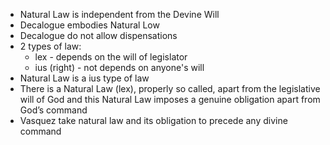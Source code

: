 - Natural Law is independent from the Devine Will
- Decalogue embodies Natural Low
- Decalogue do not allow dispensations
- 2 types of law:
    - lex - depends on the will of legislator
    - ius (right) - not depends on anyone's will
- Natural Law is a ius type of law
- There is a Natural Law (lex), properly so called, apart from the legislative will of God and this Natural Law imposes a genuine obligation apart from God’s command
- Vasquez take natural law and its obligation to precede any divine command